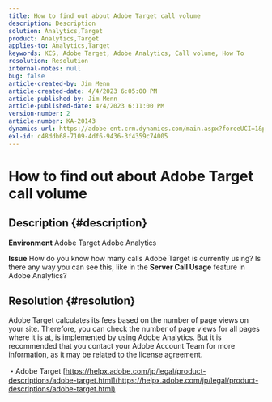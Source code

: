 ```yaml
---
title: How to find out about Adobe Target call volume
description: Description
solution: Analytics,Target
product: Analytics,Target
applies-to: Analytics,Target
keywords: KCS, Adobe Target, Adobe Analytics, Call volume, How To
resolution: Resolution
internal-notes: null
bug: false
article-created-by: Jim Menn
article-created-date: 4/4/2023 6:05:00 PM
article-published-by: Jim Menn
article-published-date: 4/4/2023 6:11:00 PM
version-number: 2
article-number: KA-20143
dynamics-url: https://adobe-ent.crm.dynamics.com/main.aspx?forceUCI=1&pagetype=entityrecord&etn=knowledgearticle&id=6b960434-13d3-ed11-a7c7-6045bd006268
exl-id: c48ddb68-7109-4df6-9436-3f4359c74005
---
```

# How to find out about Adobe Target call volume

## Description {#description}


<b>Environment</b>
 Adobe Target
 Adobe Analytics

<b>Issue</b>
 How do you know how many calls Adobe Target is currently using?
 Is there any way you can see this, like in the <b>Server Call Usage</b> feature in Adobe Analytics?


## Resolution {#resolution}


Adobe Target calculates its fees based on the number of page views on your site.
Therefore, you can check the number of page views for all pages where it is at, is implemented by using Adobe Analytics.
But it is recommended that you contact your Adobe Account Team for more information, as it may be related to the license agreement.

・Adobe Target
[https://helpx.adobe.com/jp/legal/product-descriptions/adobe-target.html](https://helpx.adobe.com/jp/legal/product-descriptions/adobe-target.html)
